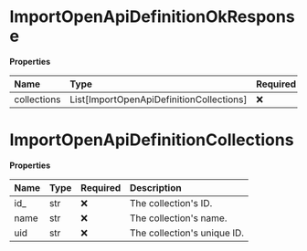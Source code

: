 # ImportOpenApiDefinitionOkResponse

**Properties**

| Name        | Type                                     | Required | Description |
| :---------- | :--------------------------------------- | :------- | :---------- |
| collections | List[ImportOpenApiDefinitionCollections] | ❌       |             |

# ImportOpenApiDefinitionCollections

**Properties**

| Name | Type | Required | Description                 |
| :--- | :--- | :------- | :-------------------------- |
| id\_ | str  | ❌       | The collection's ID.        |
| name | str  | ❌       | The collection's name.      |
| uid  | str  | ❌       | The collection's unique ID. |

<!-- This file was generated by liblab | https://liblab.com/ -->

